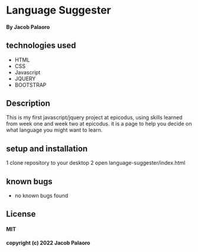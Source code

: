 # Language Suggester

#### By Jacob Palaoro

## technologies used

* HTML
* CSS
* Javascript
* JQUERY
* BOOTSTRAP

## Description

This is my first javascript/jquery project at epicodus, using skills learned from week one and week two at epicodus. it is a page to help you decide on what language you might want to learn.

## setup and installation

1 clone repository to your desktop
2 open language-suggester/index.html

## known bugs
* no known bugs found

## License
#### MIT

#### copyright (c) 2022 Jacob Palaoro